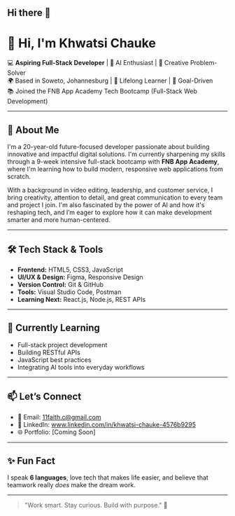 ## Hi there 👋

# 👋 Hi, I'm Khwatsi Chauke

💻 **Aspiring Full-Stack Developer** | 🤖 AI Enthusiast | 🎨 Creative Problem-Solver  
🌍 Based in Soweto, Johannesburg | 🧠 Lifelong Learner | 🎯 Goal-Driven  
📚 Joined the FNB App Academy Tech Bootcamp (Full-Stack Web Development)

---

## 🚀 About Me

I'm a 20-year-old future-focused developer passionate about building innovative and impactful digital solutions. I'm currently sharpening my skills through a 9-week intensive full-stack bootcamp with **FNB App Academy**, where I'm learning how to build modern, responsive web applications from scratch.

With a background in video editing, leadership, and customer service, I bring creativity, attention to detail, and great communication to every team and project I join. I'm also fascinated by the power of AI and how it's reshaping tech, and I’m eager to explore how it can make development smarter and more human-centered.

---

## 🛠️ Tech Stack & Tools

- **Frontend:** HTML5, CSS3, JavaScript  
- **UI/UX & Design:** Figma, Responsive Design  
- **Version Control:** Git & GitHub  
- **Tools:** Visual Studio Code, Postman  
- **Learning Next:** React.js, Node.js, REST APIs  

---

## 🌱 Currently Learning

- Full-stack project development  
- Building RESTful APIs  
- JavaScript best practices  
- Integrating AI tools into everyday workflows  

---

## 📫 Let’s Connect

- 📧 Email: [11faith.c@gmail.com](mailto:11faith.c@gmail.com)  
- 💼 LinkedIn: www.linkedin.com/in/khwatsi-chauke-4576b9295  
- 🌐 Portfolio: [Coming Soon]

---

## ✨ Fun Fact

I speak **6 languages**, love tech that makes life easier, and believe that teamwork really *does* make the dream work.

---

> "Work smart. Stay curious. Build with purpose." 💜  


<!--
**rikotse/rikotse** is a ✨ _special_ ✨ repository because its `README.md` (this file) appears on your GitHub profile.

Here are some ideas to get you started:

- 🔭 I’m currently working on ...
- 🌱 I’m currently learning ...
- 👯 I’m looking to collaborate on ...
- 🤔 I’m looking for help with ...
- 💬 Ask me about ...
- 📫 How to reach me: ...
- 😄 Pronouns: ...
- ⚡ Fun fact: ...
-->
